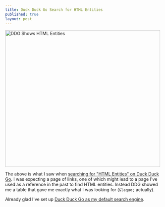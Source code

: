 ```yaml
---
title: Duck Duck Go Search for HTML Entities
published: true
layout: post
---
```


<a href="https://www.flickr.com/photos/chinnpics/14526245737" title="DDG Shows HTML Entities"><img src="https://farm4.staticflickr.com/3886/14526245737_05d7802e6c.jpg" width="500" height="443" alt="DDG Shows HTML Entities"></a>

The above is what I saw when [searching for "HTML Entities" on Duck Duck Go](https://duckduckgo.com/?q=html+entities). I was expecting a page of links, one of which might lead to a page I've used as a reference in the past to find HTML entities. Instead DDG showed me a table that gave me exactly what I was looking for (`&laquo;` actually).

Already glad I've set up [Duck Duck Go as my default search engine](https://duck.co/help/desktop/chrome).